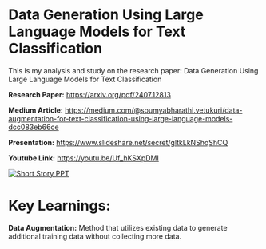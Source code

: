 # Data Generation Using Large Language Models for Text Classification

This is my analysis and study on the research paper: Data Generation Using Large Language Models for Text Classification


**Research Paper:** https://arxiv.org/pdf/2407.12813 

**Medium Article:** https://medium.com/@soumyabharathi.vetukuri/data-augmentation-for-text-classification-using-large-language-models-dcc083eb66ce  

**Presentation:** https://www.slideshare.net/secret/gltkLkNShqShCQ  

**Youtube Link:** https://youtu.be/Uf_hKSXpDMI  


[![Short Story PPT](https://img.youtube.com/vi/Uf_hKSXpDMI/0.jpg)](https://www.youtube.com/watch?v=Uf_hKSXpDMI) 

# Key Learnings:

**Data Augmentation:** Method that utilizes existing data to generate additional training data without collecting more data.

